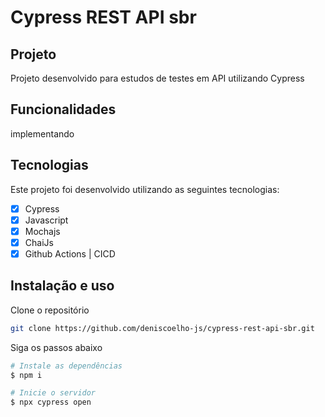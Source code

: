 # Cypress REST API sbr

<!-- <h1 align="center">
    <img alt="Layout Website" src="./cypress/images/cypress.png" width="100%" />
</h1> -->

## Projeto

Projeto desenvolvido para estudos de testes em API utilizando Cypress

## Funcionalidades

implementando

## Tecnologias

Este projeto foi desenvolvido utilizando as seguintes tecnologias:

- [x] Cypress
- [x] Javascript
- [x] Mochajs
- [x] ChaiJs
- [x] Github Actions | CICD

## Instalação e uso

Clone o repositório

```bash
git clone https://github.com/deniscoelho-js/cypress-rest-api-sbr.git

```

Siga os passos abaixo

```bash
# Instale as dependências
$ npm i

# Inicie o servidor
$ npx cypress open
```
